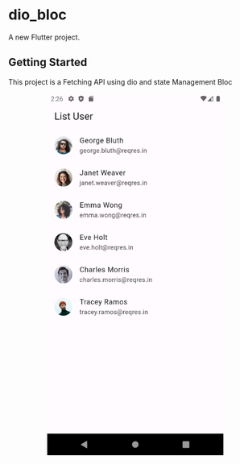 # dio_bloc

A new Flutter project.

## Getting Started

This project is a Fetching API using dio and state Management Bloc

<p align="center">
  <img src="/gitimages/1.png" width="350" title="hover text">
</p>